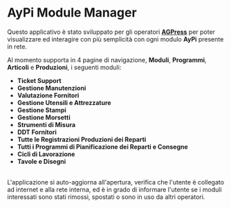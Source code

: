 ﻿# AyPi Module Manager

Questo applicativo è stato sviluppato per gli operatori [**AGPress**](https://agpress-srl.it/) per poter visualizzare
ed interagire con più semplicità con ogni modulo **AyPi** presente in rete.

Al momento supporta in 4 pagine di navigazione, **Moduli**, **Programmi**, **Articoli** e **Produzioni**, i seguenti moduli:<br/>
<ul>
<li><b>Ticket Support</b></li>
<li><b>Gestione Manutenzioni</b></li>
<li><b>Valutazione Fornitori</b></li>
<li><b>Gestione Utensili e Attrezzature</b></li>
<li><b>Gestione Stampi</b></li>
<li><b>Gestione Morsetti</b></li>
<li><b>Strumenti di Misura</b></li>
<li><b>DDT Fornitori</b></li>
<li><b>Tutte le Registrazioni Produzioni dei Reparti</b></li>
<li><b>Tutti i Programmi di Pianificazione dei Reparti e Consegne</b></li>
<li><b>Cicli di Lavorazione</b></li>
<li><b>Tavole e Disegni</b></li>
</ul>
<br/>
L'applicazione si auto-aggiorna all'apertura, verifica che l'utente è collegato ad internet e alla rete interna, ed è in grado di informare l'utente se i moduli interessati sono stati rimossi,
spostati o sono in uso da altri operatori.
